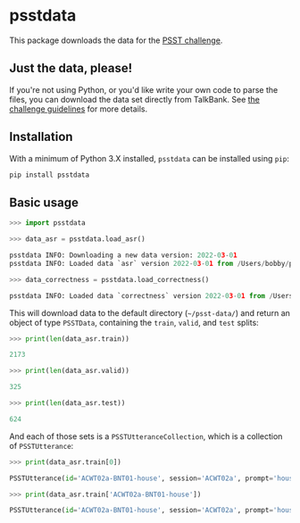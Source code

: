 # psstdata

This package downloads the data for the [PSST challenge](https://psst.study).

## Just the data, please!

If you're not using Python, or you'd like write your own code to parse the files, you can download the data set directly 
from TalkBank. See [the challenge guidelines](https://psst.study/join/) for more details.

## Installation
With a minimum of Python 3.X installed, `psstdata` can be installed using `pip`:
```bash
pip install psstdata
```

## Basic usage

```python
>>> import psstdata

>>> data_asr = psstdata.load_asr()

psstdata INFO: Downloading a new data version: 2022-03-01
psstdata INFO: Loaded data `asr` version 2022-03-01 from /Users/bobby/psst-data

>>> data_correctness = psstdata.load_correctness()

psstdata INFO: Loaded data `correctness` version 2022-03-01 from /Users/bobby/psst-data
```

This will download data to the default directory (`~/psst-data/`) and return an object of type `PSSTData`, containing the `train`, `valid`, and `test` splits:

```python
>>> print(len(data_asr.train))

2173

>>> print(len(data_asr.valid))

325

>>> print(len(data_asr.test))

624
```

And each of those sets is a `PSSTUtteranceCollection`, which is a collection of `PSSTUtterance`:

```python
>>> print(data_asr.train[0]) 

PSSTUtterance(id='ACWT02a-BNT01-house', session='ACWT02a', prompt='house', transcript_ipa="haʊ's", transcript_arpabet='HH AW S', filename='train/audio/bnt/ACWT02a/ACWT02a-BNT01-house.wav', duration_frames=12752, code='C', aq_index=74.6, is_correct=True)

>>> print(data_asr.train['ACWT02a-BNT01-house']) 

PSSTUtterance(id='ACWT02a-BNT01-house', session='ACWT02a', prompt='house', transcript_ipa="haʊ's", transcript_arpabet='HH AW S', filename='train/audio/bnt/ACWT02a/ACWT02a-BNT01-house.wav', duration_frames=12752, code='C', aq_index=74.6, is_correct=True)
```

